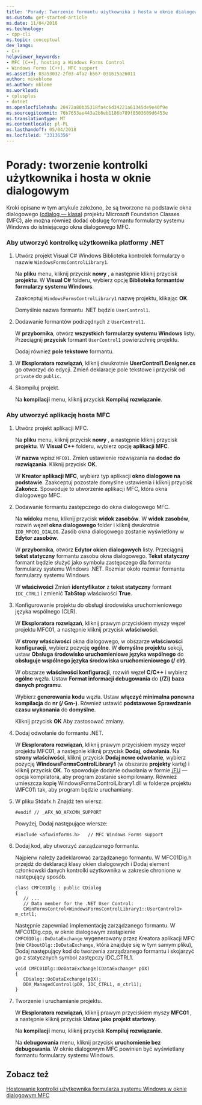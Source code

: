 ```yaml
---
title: 'Porady: Tworzenie formantu użytkownika i hosta w oknie dialogowym | Dokumentacja firmy Microsoft'
ms.custom: get-started-article
ms.date: 11/04/2016
ms.technology:
- cpp-cli
ms.topic: conceptual
dev_langs:
- C++
helpviewer_keywords:
- MFC [C++], hosting a Windows Forms Control
- Windows Forms [C++], MFC support
ms.assetid: 03a53032-2f03-4fa2-b567-031615a26011
author: mikeblome
ms.author: mblome
ms.workload:
- cplusplus
- dotnet
ms.openlocfilehash: 20472a80b35318fa4c6d34221a61345de9e40f9e
ms.sourcegitcommit: 76b7653ae443a2b8eb1186b789f8503609d6453e
ms.translationtype: MT
ms.contentlocale: pl-PL
ms.lasthandoff: 05/04/2018
ms.locfileid: "33136356"
---
```

# <a name="how-to-create-the-user-control-and-host-in-a-dialog-box"></a>Porady: tworzenie kontrolki użytkownika i hosta w oknie dialogowym
Kroki opisane w tym artykule założono, że są tworzone na podstawie okna dialogowego ([cdialog — klasa](../mfc/reference/cdialog-class.md)) projektu Microsoft Foundation Classes (MFC), ale można również dodać obsługę formantu formularzy systemu Windows do istniejącego okna dialogowego MFC.  
  
### <a name="to-create-the-net-user-control"></a>Aby utworzyć kontrolkę użytkownika platformy .NET  
  
1.  Utwórz projekt Visual C# Windows Biblioteka kontrolek formularzy o nazwie `WindowsFormsControlLibrary1`.  
  
     Na **pliku** menu, kliknij przycisk **nowy** , a następnie kliknij przycisk **projektu**. W **Visual C#** folderu, wybierz opcję **Biblioteka formantów formularzy systemu Windows**.  
  
     Zaakceptuj `WindowsFormsControlLibrary1` nazwę projektu, klikając **OK**.  
  
     Domyślnie nazwa formantu .NET będzie `UserControl1`.  
  
2.  Dodawanie formantów podrzędnych z `UserControl1`.  
  
     W **przybornika**, otwórz **wszystkich formularzy systemu Windows** listy. Przeciągnij **przycisk** formant `UserControl1` powierzchnię projektu.  
  
     Dodaj również **pole tekstowe** formantu.  
  
3.  W **Eksploratora rozwiązań**, kliknij dwukrotnie **UserControl1.Designer.cs** go otworzyć do edycji. Zmień deklaracje pole tekstowe i przycisk od `private` do `public`.  
  
4.  Skompiluj projekt.  
  
     Na **kompilacji** menu, kliknij przycisk **Kompiluj rozwiązanie**.  
  
### <a name="to-create-the-mfc-host-application"></a>Aby utworzyć aplikację hosta MFC  
  
1.  Utwórz projekt aplikacji MFC.  
  
     Na **pliku** menu, kliknij przycisk **nowy** , a następnie kliknij przycisk **projektu**. W **Visual C++** folderu, wybierz opcję **aplikacji MFC**.  
  
     W **nazwa** wpisz `MFC01`. Zmień ustawienie rozwiązania na **dodać do rozwiązania**. Kliknij przycisk **OK**.  
  
     W **Kreator aplikacji MFC**, wybierz typ aplikacji **okno dialogowe na podstawie**. Zaakceptuj pozostałe domyślne ustawienia i kliknij przycisk **Zakończ**. Spowoduje to utworzenie aplikacji MFC, która okna dialogowego MFC.  
  
2.  Dodawanie formantu zastępczego do okna dialogowego MFC.  
  
     Na **widoku** menu, kliknij przycisk **widok zasobów**. W **widok zasobów**, rozwiń węzeł **okna dialogowego** folder i kliknij dwukrotnie `IDD_MFC01_DIALOG`. Zasób okna dialogowego zostanie wyświetlony w **Edytor zasobów**.  
  
     W **przybornika**, otwórz **Edytor okien dialogowych** listy. Przeciągnij **tekst statyczny** formantu zasobu okna dialogowego. **Tekst statyczny** formant będzie służyć jako symbolu zastępczego dla formantu formularzy systemu Windows .NET. Rozmiar około rozmiar formantu formularzy systemu Windows.  
  
     W **właściwości** Zmień **identyfikator** z **tekst statyczny** formant `IDC_CTRL1` i zmienić **TabStop** właściwości **True**.  
  
3.  Konfigurowanie projektu do obsługi środowiska uruchomieniowego języka wspólnego (CLR).  
  
     W **Eksploratora rozwiązań**, kliknij prawym przyciskiem myszy węzeł projektu MFC01, a następnie kliknij przycisk **właściwości**.  
  
     W **strony właściwości** okna dialogowego, w obszarze **właściwości konfiguracji**, wybierz pozycję **ogólne**. W **domyślne projektu** sekcji, ustaw **Obsługa środowisko uruchomieniowe języka wspólnego** do **obsługuje wspólnego języka środowiska uruchomieniowego (/ clr)**.  
  
     W obszarze **właściwości konfiguracji**, rozwiń węzeł **C/C++** i wybierz **ogólne** węzła. Ustaw **Format informacji debugowania** do **(/Zi) baza danych programu**.  
  
     Wybierz **generowania kodu** węzła. Ustaw **włączyć minimalna ponowna kompilacja** do **nr (/ Gm-)**. Również ustawić **podstawowe Sprawdzanie czasu wykonania** do **domyślne**.  
  
     Kliknij przycisk **OK** Aby zastosować zmiany.  
  
4.  Dodaj odwołanie do formantu .NET.  
  
     W **Eksploratora rozwiązań**, kliknij prawym przyciskiem myszy węzeł projektu MFC01, a następnie kliknij przycisk **Dodaj**, **odwołania**. Na **strony właściwości**, kliknij przycisk **Dodaj nowe odwołanie**, wybierz pozycję **WindowsFormsControlLibrary1** (w obszarze **projekty** kartę) i kliknij przycisk **OK**. To spowoduje dodanie odwołania w formie [/FU](../build/reference/fu-name-forced-hash-using-file.md) — opcja kompilatora, aby program zostanie skompilowany. Również umieszcza kopię WindowsFormsControlLibrary1.dll w folderze projektu \MFC01\ tak, aby program będzie uruchamiany.  
  
5.  W pliku Stdafx.h Znajdź ten wiersz:  
  
    ```  
    #endif // _AFX_NO_AFXCMN_SUPPORT   
    ```  
  
     Powyżej, Dodaj następujące wiersze:  
  
    ```  
    #include <afxwinforms.h>   // MFC Windows Forms support  
    ```  
  
6.  Dodaj kod, aby utworzyć zarządzanego formantu.  
  
     Najpierw należy zadeklarować zarządzanego formantu. W MFC01Dlg.h przejdź do deklaracji klasy okien dialogowych i Dodaj element członkowski danych kontrolki użytkownika w zakresie chronione w następujący sposób.  
  
    ```  
    class CMFC01Dlg : public CDialog  
    {  
       // ...  
       // Data member for the .NET User Control:  
       CWinFormsControl<WindowsFormsControlLibrary1::UserControl1> m_ctrl1;  
    ```  
  
     Następnie zapewniać implementację zarządzanego formantu. W MFC01Dlg.cpp, w oknie dialogowym zastąpienie `CMFC01Dlg::DoDataExchange` wygenerowany przez Kreatora aplikacji MFC (nie `CAboutDlg::DoDataExchange`, która znajduje się w tym samym pliku), Dodaj następujący kod do tworzenia zarządzanego formantu i skojarzyć go z statycznych symbol zastępczy IDC_CTRL1.  
  
    ```  
    void CMFC01Dlg::DoDataExchange(CDataExchange* pDX)  
    {  
       CDialog::DoDataExchange(pDX);  
       DDX_ManagedControl(pDX, IDC_CTRL1, m_ctrl1);  
    }  
    ```  
  
7.  Tworzenie i uruchamianie projektu.  
  
     W **Eksploratora rozwiązań**, kliknij prawym przyciskiem myszy **MFC01** , a następnie kliknij przycisk **Ustaw jako projekt startowy**.  
  
     Na **kompilacji** menu, kliknij przycisk **Kompiluj rozwiązanie**.  
  
     Na **debugowania** menu, kliknij przycisk **uruchomienie bez debugowania**. W oknie dialogowym MFC powinien być wyświetlany formantu formularzy systemu Windows.  
  
## <a name="see-also"></a>Zobacz też  
 [Hostowanie kontrolki użytkownika formularza systemu Windows w oknie dialogowym MFC](../dotnet/hosting-a-windows-form-user-control-in-an-mfc-dialog-box.md)